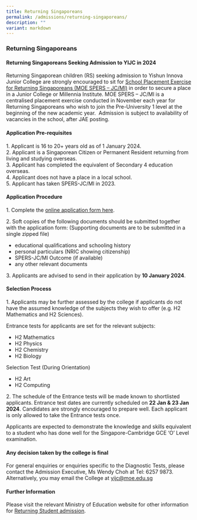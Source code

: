 ```yaml
---
title: Returning Singaporeans
permalink: /admissions/returning-singaporeans/
description: ""
variant: markdown
---
```

### **Returning Singaporeans**
#### **Returning Singaporeans Seeking Admission to YIJC in 2024**
Returning Singaporean children (RS) seeking admission to Yishun Innova Junior College are strongly encouraged to sit for&nbsp;[School Placement Exercise for Returning Singaporeans (MOE SPERS – JC/MI)](https://www.moe.gov.sg/returning-singaporeans/post-secondary)&nbsp;in order to secure a place in a Junior College or Millennia Institute. MOE SPERS – JC/MI is a centralised placement exercise conducted in November each year for Returning Singaporeans who wish to join the Pre-University 1 level at the beginning of the new academic year.&nbsp;&nbsp;Admission is subject to availability of vacancies in the school, after JAE posting.

#### **Application Pre-requisites**
1\. Applicant is 16 to 20+ years old as of 1 January 2024.<br>
2\. Applicant is a Singaporean Citizen or Permanent Resident returning from living and studying overseas.&nbsp;<br>
3\. Applicant has completed the equivalent of Secondary 4 education overseas.<br>
4\. Applicant does not have a place in a local school.<br>
5\. Applicant has taken SPERS-JC/MI in 2023.

#### **Application Procedure**
1\. Complete the&nbsp;[online application form here](https://go.gov.sg/yijc-rs).

2\. Soft copies of the following documents should be submitted together with the application form: (Supporting documents are to be submitted in a single zipped file)
* educational qualifications and schooling history
* personal particulars (NRIC showing citizenship)
* SPERS-JC/MI Outcome (if available)
* any other relevant documents&nbsp;


3\. Applicants are advised to send in their application by&nbsp;**10 January 2024**.

#### **Selection Process**
1\. Applicants may be further assessed by the college if applicants do not have the assumed knowledge of the subjects they wish to offer (e.g. H2 Mathematics and H2 Sciences).&nbsp;

Entrance tests for applicants are set for the relevant subjects:
* H2 Mathematics
* H2 Physics
* H2 Chemistry
* H2 Biology

Selection Test (During Orientation)
* H2 Art
* H2 Computing

2\. The schedule of the Entrance tests will be made known to shortlisted applicants. Entrance test dates are currently scheduled on&nbsp;**22 Jan &amp; 23 Jan 2024**. Candidates are strongly encouraged to prepare well. Each applicant is only allowed to take the Entrance tests once.

Applicants are expected to demonstrate the knowledge and skills equivalent to a student who has done well for the Singapore-Cambridge GCE ‘O’ Level examination.

#### **Any decision taken by the college is final**
For general enquiries or enquiries specific to the Diagnostic Tests, please contact the Admission Executive, Ms Wendy Choh at Tel: 6257 9873. Alternatively, you may email the College at&nbsp;[yijc@moe.edu.sg](mailto:yijc@moe.edu.sg)

#### **Further Information**
Please visit the relevant Ministry of Education website for other information for&nbsp;[Returning Student admission](https://www.moe.gov.sg/returning-singaporeans/post-secondary/spers).